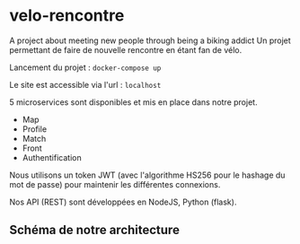 # velo-rencontre
A project about meeting new people through being a biking addict 
Un projet permettant de faire de nouvelle rencontre en étant fan de vélo.

Lancement du projet :
`docker-compose up`  


 Le site est accessible via l'url : 
 `localhost`
 
 
5 microservices sont disponibles et mis en place dans notre projet. 
- Map 
- Profile
- Match
- Front
- Authentification

Nous utilisons un token JWT (avec l'algorithme HS256 pour le hashage du mot de passe) pour maintenir les différentes connexions.

Nos API (REST) sont développées en NodeJS, Python (flask).

## Schéma de notre architecture
